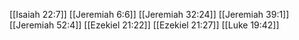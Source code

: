 [[Isaiah 22:7]]
[[Jeremiah 6:6]]
[[Jeremiah 32:24]]
[[Jeremiah 39:1]]
[[Jeremiah 52:4]]
[[Ezekiel 21:22]]
[[Ezekiel 21:27]]
[[Luke 19:42]]
